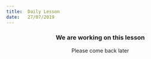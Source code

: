 ```yaml
---
title:  Daily Lesson
date:   27/07/2019
---
```


### <center>We are working on this lesson</center>
<center>Please come back later</center>